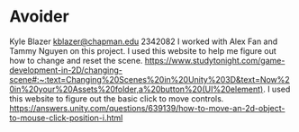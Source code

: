 # Avoider
 Kyle Blazer
 kblazer@chapman.edu
 2342082
 I worked with Alex Fan and Tammy Nguyen on this project.
 I used this website to help me figure out how to change and reset the scene.
 https://www.studytonight.com/game-development-in-2D/changing-scene#:~:text=Changing%20Scenes%20in%20Unity%203D&text=Now%20in%20your%20Assets%20folder,a%20button%20(UI%20element).
I used this website to figure out the basic click to move controls.
https://answers.unity.com/questions/639139/how-to-move-an-2d-object-to-mouse-click-position-i.html
